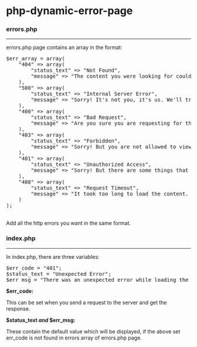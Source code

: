 # php-dynamic-error-page
<h3>errors.php</h3>
<hr />
<p>
    errors.php page contains an array in the format:
<br />
<pre>
$err_array = array(
    "404" => array(
        "status_text" => "Not Found",
        "message" => "The content you were looking for could not be found. It either does not exist or has been moved permanently."
    ),
    "500" => array(
        "status_text" => "Internal Server Error",
        "message" => "Sorry! It's not you, it's us. We'll try to resolve the issue soon."
    ),
    "400" => array(
        "status_text" => "Bad Request",
        "message" => "Are you sure you are requesting for this content?"
    ),
    "403" => array(
        "status_text" => "Forbidden",
        "message" => "Sorry! But you are not allowed to view this content. We are keeping it within us."
    ),
    "401" => array(
        "status_text" => "Unauthorized Access",
        "message" => "Sorry! But there are some things that we allow to authorized personnel only. Are you sure you are authorized?"
    ),
    "408" => array(
        "status_text" => "Request Timeout",
        "message" => "It took too long to load the content. Please check your network."
    )
);
</pre>
<br />
Add all the http errors you want in the same format.
</p>

<h3>index.php</h3>
<hr />
<p>
In index.php, there are three variables:
</p>
<pre>
$err_code = "401";
$status_text = "Unexpected Error";
$err_msg = "There was an unexpected error while loading the content.";
</pre>
<strong>$err_code:</strong> 
<p>This can be set when you send a request to the server and get the response.</p>

<strong>$status_text <em>and</em> $err_msg:</strong> 
<p>These contain the default value which will be displayed, if the above set err_code is not found in errors array of errors.php page.</p>
